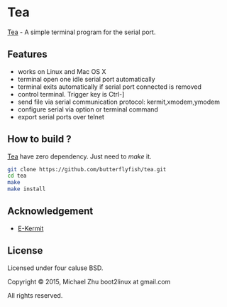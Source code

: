 # Tea
[Tea] - A simple terminal program for the serial port.

## Features

* works on Linux and Mac OS X
* terminal open one idle serial port automatically
* terminal exits automatically if serial port connected is removed
* control terminal. Trigger key is Ctrl-]
* send file via serial communication protocol: kermit,xmodem,ymodem
* configure serial via option or terminal command
* export serial ports over telnet


## How to build ?

[Tea] have zero dependency. Just need to *make* it.

```sh
git clone https://github.com/butterflyfish/tea.git
cd tea
make
make install
```

## Acknowledgement
* [E-Kermit]


## License
Licensed under four caluse BSD.

Copyright © 2015, Michael Zhu  boot2linux at gmail.com

All rights reserved.

[Tea]: https://github.com/butterflyfish/tea
[E-Kermit]: http://www.columbia.edu/kermit/ek.html
